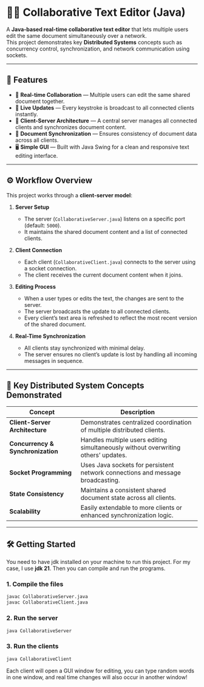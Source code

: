 # 🧑‍💻 Collaborative Text Editor (Java)

A **Java-based real-time collaborative text editor** that lets multiple users edit the same document simultaneously over a network.  
This project demonstrates key **Distributed Systems** concepts such as concurrency control, synchronization, and network communication using sockets.

---

## 🚀 Features

- 🧠 **Real-time Collaboration** — Multiple users can edit the same shared document together.
- 💬 **Live Updates** — Every keystroke is broadcast to all connected clients instantly.
- 🔗 **Client-Server Architecture** — A central server manages all connected clients and synchronizes document content.
- 💾 **Document Synchronization** — Ensures consistency of document data across all clients.
- 🖥️ **Simple GUI** — Built with Java Swing for a clean and responsive text editing interface.

---

## ⚙️ Workflow Overview

This project works through a **client-server model**:

1. **Server Setup**  
   - The server (`CollaborativeServer.java`) listens on a specific port (default: `5000`).  
   - It maintains the shared document content and a list of connected clients.

2. **Client Connection**  
   - Each client (`CollaborativeClient.java`) connects to the server using a socket connection.  
   - The client receives the current document content when it joins.

3. **Editing Process**  
   - When a user types or edits the text, the changes are sent to the server.  
   - The server broadcasts the update to all connected clients.  
   - Every client’s text area is refreshed to reflect the most recent version of the shared document.

4. **Real-Time Synchronization**  
   - All clients stay synchronized with minimal delay.  
   - The server ensures no client’s update is lost by handling all incoming messages in sequence.

---

## 🧩 Key Distributed System Concepts Demonstrated

| Concept | Description |
|----------|--------------|
| **Client-Server Architecture** | Demonstrates centralized coordination of multiple distributed clients. |
| **Concurrency & Synchronization** | Handles multiple users editing simultaneously without overwriting others’ updates. |
| **Socket Programming** | Uses Java sockets for persistent network connections and message broadcasting. |
| **State Consistency** | Maintains a consistent shared document state across all clients. |
| **Scalability** | Easily extendable to more clients or enhanced synchronization logic. |

---

## 🛠️ Getting Started
You need to have jdk installed on your machine to run this project. 
For my case, I use **jdk 21**. Then you can compile and run the programs.

### 1. Compile the files
```bash
javac CollaborativeServer.java
javac CollaborativeClient.java
```

### 2. Run the server
```bash
java CollaborativeServer
```

### 3. Run the clients
```bash
java CollaborativeClient
```
Each client will open a GUI window for editing, you can type random words in one window, and real time changes will also occur in another window!